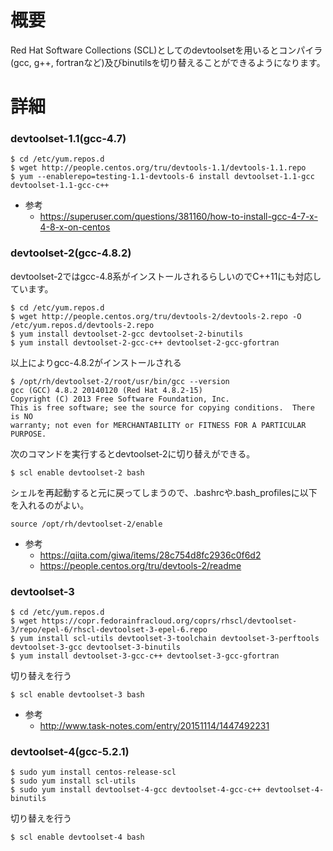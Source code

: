 # 概要
Red Hat Software Collections (SCL)としてのdevtoolsetを用いるとコンパイラ(gcc, g++, fortranなど)及びbinutilsを切り替えることができるようになります。

# 詳細

### devtoolset-1.1(gcc-4.7)
```
$ cd /etc/yum.repos.d
$ wget http://people.centos.org/tru/devtools-1.1/devtools-1.1.repo 
$ yum --enablerepo=testing-1.1-devtools-6 install devtoolset-1.1-gcc devtoolset-1.1-gcc-c++
````

- 参考
  - https://superuser.com/questions/381160/how-to-install-gcc-4-7-x-4-8-x-on-centos

### devtoolset-2(gcc-4.8.2)
devtoolset-2ではgcc-4.8系がインストールされるらしいのでC++11にも対応しています。
```
$ cd /etc/yum.repos.d
$ wget http://people.centos.org/tru/devtools-2/devtools-2.repo -O /etc/yum.repos.d/devtools-2.repo
$ yum install devtoolset-2-gcc devtoolset-2-binutils
$ yum install devtoolset-2-gcc-c++ devtoolset-2-gcc-gfortran
```

以上によりgcc-4.8.2がインストールされる
```
$ /opt/rh/devtoolset-2/root/usr/bin/gcc --version
gcc (GCC) 4.8.2 20140120 (Red Hat 4.8.2-15)
Copyright (C) 2013 Free Software Foundation, Inc.
This is free software; see the source for copying conditions.  There is NO
warranty; not even for MERCHANTABILITY or FITNESS FOR A PARTICULAR PURPOSE.
```

次のコマンドを実行するとdevtoolset-2に切り替えができる。
```
$ scl enable devtoolset-2 bash
```

シェルを再起動すると元に戻ってしまうので、.bashrcや.bash_profilesに以下を入れるのがよい。
```
source /opt/rh/devtoolset-2/enable
```

- 参考
  - https://qiita.com/giwa/items/28c754d8fc2936c0f6d2
  - https://people.centos.org/tru/devtools-2/readme

### devtoolset-3
```
$ cd /etc/yum.repos.d
$ wget https://copr.fedorainfracloud.org/coprs/rhscl/devtoolset-3/repo/epel-6/rhscl-devtoolset-3-epel-6.repo
$ yum install scl-utils devtoolset-3-toolchain devtoolset-3-perftools devtoolset-3-gcc devtoolset-3-binutils 
$ yum install devtoolset-3-gcc-c++ devtoolset-3-gcc-gfortran
```


切り替えを行う
```
$ scl enable devtoolset-3 bash
```

- 参考
  - http://www.task-notes.com/entry/20151114/1447492231

### devtoolset-4(gcc-5.2.1)

```
$ sudo yum install centos-release-scl
$ sudo yum install scl-utils
$ sudo yum install devtoolset-4-gcc devtoolset-4-gcc-c++ devtoolset-4-binutils
```

切り替えを行う
```
$ scl enable devtoolset-4 bash
```
